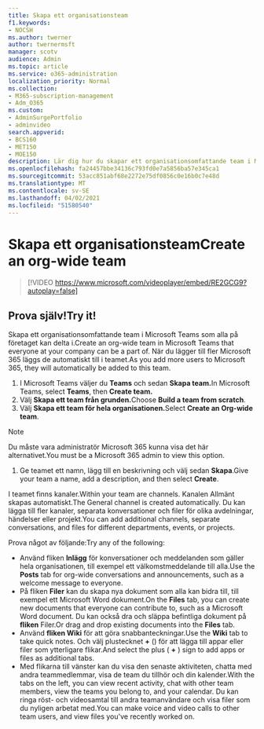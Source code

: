 ```yaml
---
title: Skapa ett organisationsteam
f1.keywords:
- NOCSH
ms.author: twerner
author: twernermsft
manager: scotv
audience: Admin
ms.topic: article
ms.service: o365-administration
localization_priority: Normal
ms.collection:
- M365-subscription-management
- Adm_O365
ms.custom:
- AdminSurgePortfolio
- adminvideo
search.appverid:
- BCS160
- MET150
- MOE150
description: Lär dig hur du skapar ett organisationsomfattande team i Microsoft Teams.
ms.openlocfilehash: fa24457bbe34136c793fd0e7a5856ba57e345ca1
ms.sourcegitcommit: 53acc851abf68e2272e75df0856c0e16b0c7e48d
ms.translationtype: MT
ms.contentlocale: sv-SE
ms.lasthandoff: 04/02/2021
ms.locfileid: "51580540"
---
```

# <a name="create-an-org-wide-team"></a><span data-ttu-id="84e7e-103">Skapa ett organisationsteam</span><span class="sxs-lookup"><span data-stu-id="84e7e-103">Create an org-wide team</span></span>

> [!VIDEO https://www.microsoft.com/videoplayer/embed/RE2GCG9?autoplay=false]

## <a name="try-it"></a><span data-ttu-id="84e7e-104">Prova själv!</span><span class="sxs-lookup"><span data-stu-id="84e7e-104">Try it!</span></span>

<span data-ttu-id="84e7e-105">Skapa ett organisationsomfattande team i Microsoft Teams som alla på företaget kan delta i.</span><span class="sxs-lookup"><span data-stu-id="84e7e-105">Create an org-wide team in Microsoft Teams that everyone at your company can be a part of.</span></span> <span data-ttu-id="84e7e-106">När du lägger till fler Microsoft 365 läggs de automatiskt till i teamet.</span><span class="sxs-lookup"><span data-stu-id="84e7e-106">As you add more users to Microsoft 365, they will automatically be added to this team.</span></span>

1. <span data-ttu-id="84e7e-107">I Microsoft Teams väljer du **Teams** och sedan **Skapa team.**</span><span class="sxs-lookup"><span data-stu-id="84e7e-107">In Microsoft Teams, select  **Teams**, then **Create team.**</span></span>
2. <span data-ttu-id="84e7e-108">Välj **Skapa ett team från grunden.**</span><span class="sxs-lookup"><span data-stu-id="84e7e-108">Choose  **Build a team from scratch**.</span></span>
3. <span data-ttu-id="84e7e-109">Välj **Skapa ett team för hela organisationen.**</span><span class="sxs-lookup"><span data-stu-id="84e7e-109">Select  **Create an Org-wide team**.</span></span>

> [!NOTE]
> <span data-ttu-id="84e7e-110">Du måste vara administratör Microsoft 365 kunna visa det här alternativet.</span><span class="sxs-lookup"><span data-stu-id="84e7e-110">You must be a Microsoft 365 admin to view this option.</span></span>

1. <span data-ttu-id="84e7e-111">Ge teamet ett namn, lägg till en beskrivning och välj sedan  **Skapa**.</span><span class="sxs-lookup"><span data-stu-id="84e7e-111">Give your team a name, add a description, and then select  **Create**.</span></span>

<span data-ttu-id="84e7e-112">I teamet finns kanaler.</span><span class="sxs-lookup"><span data-stu-id="84e7e-112">Within your team are channels.</span></span> <span data-ttu-id="84e7e-113">Kanalen Allmänt skapas automatiskt.</span><span class="sxs-lookup"><span data-stu-id="84e7e-113">The General channel is created automatically.</span></span> <span data-ttu-id="84e7e-114">Du kan lägga till fler kanaler, separata konversationer och filer för olika avdelningar, händelser eller projekt.</span><span class="sxs-lookup"><span data-stu-id="84e7e-114">You can add additional channels, separate conversations, and files for different departments, events, or projects.</span></span>

<span data-ttu-id="84e7e-115">Prova något av följande:</span><span class="sxs-lookup"><span data-stu-id="84e7e-115">Try any of the following:</span></span>

- <span data-ttu-id="84e7e-116">Använd fliken  **Inlägg** för konversationer och meddelanden som gäller hela organisationen, till exempel ett välkomstmeddelande till alla.</span><span class="sxs-lookup"><span data-stu-id="84e7e-116">Use the  **Posts** tab for org-wide conversations and announcements, such as a welcome message to everyone.</span></span>
- <span data-ttu-id="84e7e-117">På fliken **Filer** kan du skapa nya dokument som alla kan bidra till, till exempel ett Microsoft Word dokument.</span><span class="sxs-lookup"><span data-stu-id="84e7e-117">On the  **Files** tab, you can create new documents that everyone can contribute to, such as a Microsoft Word document.</span></span> <span data-ttu-id="84e7e-118">Du kan också dra och släppa befintliga dokument på  **fliken** Filer.</span><span class="sxs-lookup"><span data-stu-id="84e7e-118">Or drag and drop existing documents into the  **Files** tab.</span></span>
- <span data-ttu-id="84e7e-119">Använd  **fliken Wiki** för att göra snabbanteckningar.</span><span class="sxs-lookup"><span data-stu-id="84e7e-119">Use the  **Wiki** tab to take quick notes.</span></span> <span data-ttu-id="84e7e-120">Och välj plustecknet **+** () för att lägga till appar eller filer som ytterligare flikar.</span><span class="sxs-lookup"><span data-stu-id="84e7e-120">And select the plus ( **+** ) sign to add apps or files as additional tabs.</span></span>
- <span data-ttu-id="84e7e-121">Med flikarna till vänster kan du visa den senaste aktiviteten, chatta med andra teammedlemmar, visa de team du tillhör och din kalender.</span><span class="sxs-lookup"><span data-stu-id="84e7e-121">With the tabs on the left, you can view recent activity, chat with other team members, view the teams you belong to, and your calendar.</span></span> <span data-ttu-id="84e7e-122">Du kan ringa röst- och videosamtal till andra teamanvändare och visa filer som du nyligen arbetat med.</span><span class="sxs-lookup"><span data-stu-id="84e7e-122">You can make voice and video calls to other team users, and view files you've recently worked on.</span></span>